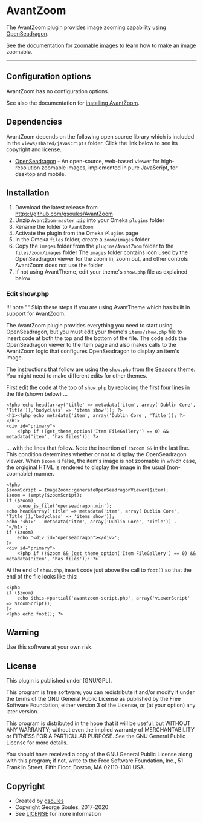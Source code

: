 # AvantZoom

The AvantZoom plugin provides image zooming capability using [OpenSeadragon](https://openseadragon.github.io/).

See the documentation for [zoomable images](../administrator/zoomable-images.md) to learn how to make an image zoomable.

---

## Configuration options

AvantZoom has no configuration options.

See also the documentation for [installing AvantZoom](../../../developer/install-digital-archive/#avantzoom).


## Dependencies
AvantZoom depends on the following open source library which is included in the `views/shared/javascripts` folder.
Click the link below to see its copyright and license.

* [OpenSeadragon](https://openseadragon.github.io/) - An open-source, web-based viewer for high-resolution zoomable
 images, implemented in pure JavaScript, for desktop and mobile. 

## Installation

1.  Download the latest release from <https://github.com/gsoules/AvantZoom>
1.  Unzip `AvantZoom-master.zip` into your Omeka `plugins` folder
1.  Rename the folder to `AvantZoom`
1.  Activate the plugin from the Omeka `Plugins` page
1.  In the Omeka `files` folder, create a `zoom/images` folder 
1.  Copy the `images` folder from the `plugins/AvantZoom` folder to the `files/zoom/images` folder
    The `images` folder contains icon used by the OpenSeadragon viewer for the zoom in, zoom out, and other controls
    AvantZoom does not use the folder
1. If not using AvantTheme, edit your theme's `show.php` file as explained below

### Edit show.php

!!! note ""
    Skip these steps if you are using AvantTheme which has built in support for AvantZoom.

The AvantZoom plugin provides everything you need to start using OpenSeadragon, but you must edit your theme's
`items/show.php` file to insert code at both the top and the bottom of the file. The code adds the OpenSeadragon viewer to the Item
page and also makes calls to the AvantZoom logic that configures OpenSeadragon to display an item's image.

The instructions that follow are using the `show.php` from the [Seasons](https://omeka.org/classic/themes/seasons/) theme.
You might need to make different edits for other themes.

First edit the code at the top of `show.php` by replacing the first four lines in the file (shown below) ...

```
<?php echo head(array('title' => metadata('item', array('Dublin Core', 'Title')),'bodyclass' => 'items show')); ?>
<h1><?php echo metadata('item', array('Dublin Core', 'Title')); ?></h1>
<div id="primary">
    <?php if ((get_theme_option('Item FileGallery') == 0) && metadata('item', 'has files')): ?>
```
... with the lines that follow. Note the insertion of `!$zoom &&` in the last line. This condition determines
whether or not to display the OpenSeadragon viewer. When `$zoom` is false, the item's image is not zoomable in which
case, the orgiginal HTML is rendered to display the image in the usual (non-zoomable) manner.
```
<?php
$zoomScript = ImageZoom::generateOpenSeadragonViewer($item);
$zoom = !empty($zoomScript);
if ($zoom)
    queue_js_file('openseadragon.min');
echo head(array('title' => metadata('item', array('Dublin Core', 'Title')),'bodyclass' => 'items show'));
echo '<h1>' . metadata('item', array('Dublin Core', 'Title')) . '</h1>';
if ($zoom)
    echo '<div id="openseadragon"></div>';
?>
<div id="primary">
    <?php if (!$zoom && (get_theme_option('Item FileGallery') == 0) && metadata('item', 'has files')): ?>
```
At the end of `show.php`, insert code just above the call to `foot()` so that the end of the file looks like this:
 
```
<?php
if ($zoom)
    echo $this->partial('avantzoom-script.php', array('viewerScript' => $zoomScript));
?>
<?php echo foot(); ?>
```


## Warning

Use this software at your own risk.

##  License

This plugin is published under [GNU/GPL].

This program is free software; you can redistribute it and/or modify it under
the terms of the GNU General Public License as published by the Free Software
Foundation; either version 3 of the License, or (at your option) any later
version.

This program is distributed in the hope that it will be useful, but WITHOUT
ANY WARRANTY; without even the implied warranty of MERCHANTABILITY or FITNESS
FOR A PARTICULAR PURPOSE. See the GNU General Public License for more
details.

You should have received a copy of the GNU General Public License along with
this program; if not, write to the Free Software Foundation, Inc.,
51 Franklin Street, Fifth Floor, Boston, MA 02110-1301 USA.

Copyright
---------

-   Created by [gsoules](https://github.com/gsoules)
-   Copyright George Soules, 2017-2020
-   See [LICENSE](https://github.com/gsoules/AvantZoom/blob/master/LICENSE) for more information

